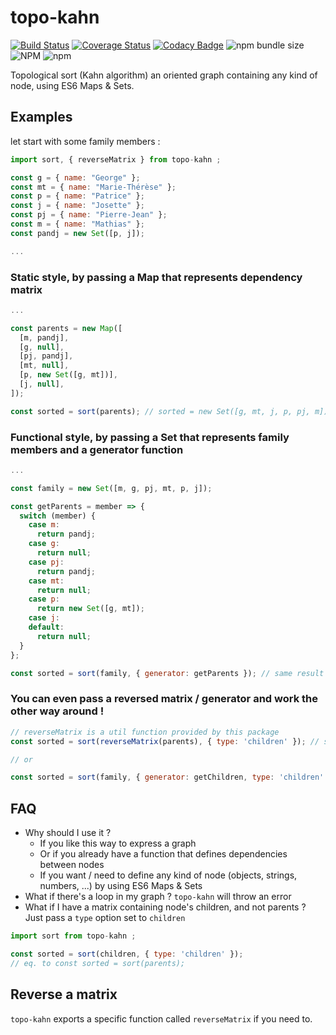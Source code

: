 # topo-kahn

[![Build Status](https://travis-ci.org/liitfr/topo-kahn.svg?branch=master)](https://travis-ci.org/liitfr/topo-kahn)
[![Coverage Status](https://coveralls.io/repos/github/liitfr/topo-kahn/badge.svg?branch=master)](https://coveralls.io/github/liitfr/topo-kahn?branch=master)
[![Codacy Badge](https://api.codacy.com/project/badge/Grade/f4857de1aa3244f88cf135e4360e83d5)](https://www.codacy.com/app/liitfr/topo-kahn?utm_source=github.com&utm_medium=referral&utm_content=liitfr/topo-kahn&utm_campaign=Badge_Grade)
![npm bundle size](https://img.shields.io/bundlephobia/min/topo-kahn.svg)
![NPM](https://img.shields.io/npm/l/topo-kahn.svg)
![npm](https://img.shields.io/npm/v/topo-kahn.svg)

Topological sort (Kahn algorithm) an oriented graph containing any kind of node, using ES6 Maps & Sets.

## Examples

let start with some family members :

```js
import sort, { reverseMatrix } from topo-kahn ;

const g = { name: "George" };
const mt = { name: "Marie-Thérèse" };
const p = { name: "Patrice" };
const j = { name: "Josette" };
const pj = { name: "Pierre-Jean" };
const m = { name: "Mathias" };
const pandj = new Set([p, j]);

...
```

### Static style, by passing a Map that represents dependency matrix

```js
...

const parents = new Map([
  [m, pandj],
  [g, null],
  [pj, pandj],
  [mt, null],
  [p, new Set([g, mt])],
  [j, null],
]);

const sorted = sort(parents); // sorted = new Set([g, mt, j, p, pj, m]);
```

### Functional style, by passing a Set that represents family members and a generator function

```js
...

const family = new Set([m, g, pj, mt, p, j]);

const getParents = member => {
  switch (member) {
    case m:
      return pandj;
    case g:
      return null;
    case pj:
      return pandj;
    case mt:
      return null;
    case p:
      return new Set([g, mt]);
    case j:
    default:
      return null;
  }
};

const sorted = sort(family, { generator: getParents }); // same result !
```

### You can even pass a reversed matrix / generator and work the other way around !

```js
// reverseMatrix is a util function provided by this package
const sorted = sort(reverseMatrix(parents), { type: 'children' }); // same result !

// or

const sorted = sort(family, { generator: getChildren, type: 'children' }); // same result !
```

## FAQ

- Why should I use it ?
  - If you like this way to express a graph
  - Or if you already have a function that defines dependencies between nodes
  - If you want / need to define any kind of node (objects, strings, numbers, ...) by using ES6 Maps & Sets
- What if there's a loop in my graph ? `topo-kahn` will throw an error
- What if I have a matrix containing node's children, and not parents ? Just pass a `type` option set to `children`

```js
import sort from topo-kahn ;

const sorted = sort(children, { type: 'children' });
// eq. to const sorted = sort(parents);
```

## Reverse a matrix

`topo-kahn` exports a specific function called `reverseMatrix` if you need to.
